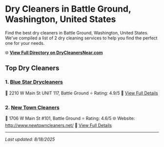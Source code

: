 # Dry Cleaners in Battle Ground, Washington, United States

Find the best dry cleaners in Battle Ground, Washington, United States. We've compiled a list of 2 dry cleaning services to help you find the perfect one for your needs.

🌐 **[View Full Directory on DryCleanersNear.com](https://drycleanersnear.com/city/US/Washington/Battle%20Ground)**

## Top Dry Cleaners

### 1. [Blue Star Drycleaners](https://drycleanersnear.com/dryCleaner/68955a3482a21f618f14bf60/blue-star-drycleaners)
📍 2210 W Main St UNIT 117, Battle Ground
⭐ Rating: 4.9/5
🔗 [View Full Details](https://drycleanersnear.com/dryCleaner/68955a3482a21f618f14bf60/blue-star-drycleaners)

### 2. [New Town Cleaners](https://drycleanersnear.com/dryCleaner/68955a5682a21f618f14c1df/new-town-cleaners)
📍 1706 W Main St #101, Battle Ground
⭐ Rating: 4.6/5
🌐 Website: http://www.newtowncleaners.net/
🔗 [View Full Details](https://drycleanersnear.com/dryCleaner/68955a5682a21f618f14c1df/new-town-cleaners)


---

*Last updated: 8/18/2025*
